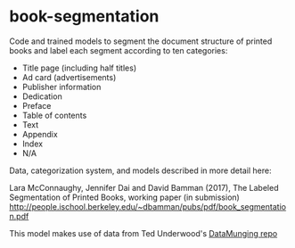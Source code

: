 # book-segmentation

Code and trained models to segment the document structure of printed books and label each segment according to ten categories:

* Title page (including half titles)
* Ad card (advertisements)
* Publisher information
* Dedication
* Preface
* Table of contents
* Text
* Appendix
* Index
* N/A

Data, categorization system, and models described in more detail here:

Lara McConnaughy, Jennifer Dai and David Bamman (2017), The Labeled Segmentation of Printed Books, working paper (in submission)
http://people.ischool.berkeley.edu/~dbamman/pubs/pdf/book_segmentation.pdf

This model makes use of data from Ted Underwood's [DataMunging repo](https://github.com/tedunderwood/DataMunging)